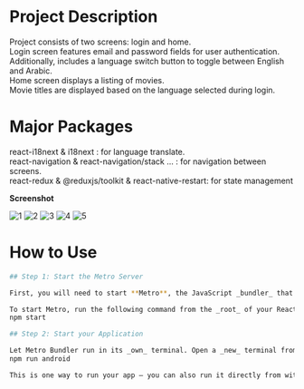 # Project Description
Project consists of two screens: login and home.<br>
Login screen features email and password fields for user authentication.<br>
Additionally, includes a language switch button to toggle between English and Arabic.<br>
Home screen displays a listing of movies.<br>
Movie titles are displayed based on the language selected during login.<br>

# Major Packages
react-i18next & i18next : for language translate.<br>
react-navigation & react-navigation/stack ... : for navigation between screens.<br>
react-redux & @reduxjs/toolkit & react-native-restart: for state management <br>

**Screenshot**

![1](https://github.com/depensankhla/react-native-themoviedb/assets/16592486/b431ee11-e7a5-453a-9717-3a2697dd1bbb)
![2](https://github.com/depensankhla/react-native-themoviedb/assets/16592486/d5687440-7ee4-44f7-b012-51a7308e75c1)
![3](https://github.com/depensankhla/react-native-themoviedb/assets/16592486/a7f1eb58-75e7-4dc8-a2cd-3d404ba6eec0)
![4](https://github.com/depensankhla/react-native-themoviedb/assets/16592486/10f4d6e8-e4ca-4466-b515-0cb9ba6c8326)
![5](https://github.com/depensankhla/react-native-themoviedb/assets/16592486/8e26d905-3a8a-43b7-9f3e-e7bf3b3a6c34)

# How to Use
```bash
## Step 1: Start the Metro Server

First, you will need to start **Metro**, the JavaScript _bundler_ that ships _with_ React Native.

To start Metro, run the following command from the _root_ of your React Native project:
npm start

## Step 2: Start your Application

Let Metro Bundler run in its _own_ terminal. Open a _new_ terminal from the _root_ of your React Native project. Run the following command to start your _Android_ app:
npm run android

This is one way to run your app — you can also run it directly from within Android Studio respectively.


